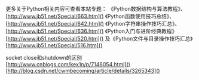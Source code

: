 更多关于Python相关内容可查看本站专题：
《Python数据结构与算法教程》、[http://www.jb51.net/Special/663.htm]()
《Python函数使用技巧总结》、[http://www.jb51.net/Special/642.htm]()
《Python字符串操作技巧汇总》、[http://www.jb51.net/Special/636.htm]()
《Python入门与进阶经典教程》[http://www.jb51.net/Special/520.htm]()
及《Python文件与目录操作技巧汇总》[http://www.jb51.net/Special/516.htm]()



socket close和shutdown的区别
[http://www.cnblogs.com/kex1n/p/7146054.html]()
[http://blog.csdn.net/cwmbecoming/article/details/3265343]()


